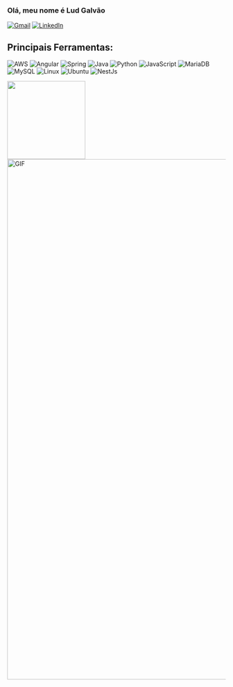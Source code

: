 ###  Olá, meu nome é Lud Galvão

[![Gmail](https://img.shields.io/badge/Gmail-D14836?style=for-the-badge&logo=gmail&logoColor=white)](mailto:ludgalvao09@gmail.com)
[![LinkedIn](https://img.shields.io/badge/linkedin-%230077B5.svg?style=for-the-badge&logo=linkedin&logoColor=white)](https://www.linkedin.com/in/lud-galv%C3%A3o/)

## Principais Ferramentas: 

![AWS](https://img.shields.io/badge/AWS-%23FF9900.svg?style=for-the-badge&logo=amazon-aws&logoColor=white)
![Angular](https://img.shields.io/badge/angular-%23DD0031.svg?style=for-the-badge&logo=angular&logoColor=white)
![Spring](https://img.shields.io/badge/spring-%236DB33F.svg?style=for-the-badge&logo=spring&logoColor=white)
![Java](https://img.shields.io/badge/java-%23ED8B00.svg?style=for-the-badge&logo=openjdk&logoColor=white)
![Python](https://img.shields.io/badge/python-3670A0?style=for-the-badge&logo=python&logoColor=ffdd54)
![JavaScript](https://img.shields.io/badge/javascript-%23323330.svg?style=for-the-badge&logo=javascript&logoColor=%23F7DF1E)
![MariaDB](https://img.shields.io/badge/MariaDB-003545?style=for-the-badge&logo=mariadb&logoColor=white)
![MySQL](https://img.shields.io/badge/mysql-4479A1.svg?style=for-the-badge&logo=mysql&logoColor=white)
![Linux](https://img.shields.io/badge/Linux-FCC624?style=for-the-badge&logo=linux&logoColor=black)
![Ubuntu](https://img.shields.io/badge/Ubuntu-E95420?style=for-the-badge&logo=ubuntu&logoColor=white)
![NestJs](https://img.shields.io/badge/nestjs-E0234E?style=for-the-badge&logo=nestjs&logoColor=white)

<img height="180em" src="https://github-readme-stats.vercel.app/api/top-langs/?username=LudGalvao&theme=dracula"/>

<img src="https://media.giphy.com/media/v1.Y2lkPTc5MGI3NjExdXVubG0xbnVlZnVjbTU1cjhvbGN5eml4MjR1bndsMW1pNThiNnlpaSZlcD12MV9pbnRlcm5hbF9naWZfYnlfaWQmY3Q9Zw/lptIayuGHV9Utu3iTv/giphy.gif" alt="GIF" width="1200">




